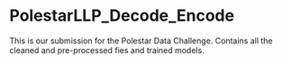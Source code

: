 # PolestarLLP_Decode_Encode
 This is our submission for the Polestar Data Challenge. Contains all the cleaned and pre-processed fies and trained models.
